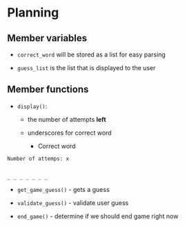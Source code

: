 # Planning

## Member variables

* `correct_word` will be stored as a list for easy parsing

* `guess_list` is the list that is displayed to the user

## Member functions

* `display()`:

   * the number of attempts **left**

   * underscores for correct word

      * Correct word

```
Number of attemps: x


_ _ _ _ _ _ _
```

* `get_game_guess()` - gets a guess

* `validate_guess()` - validate user guess

* `end_game()` - determine if we should end game right now
